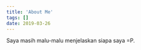 ```yaml
---
title: 'About Me'
tags: []
date: 2019-03-26
---
```


Saya masih malu-malu menjelaskan siapa saya =P.
